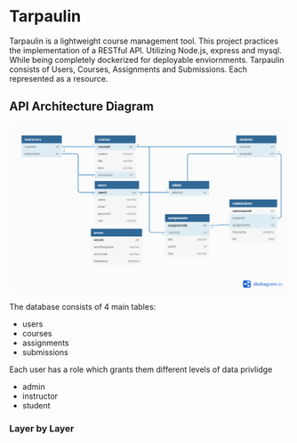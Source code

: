 # Tarpaulin

Tarpaulin is a lightweight course management tool. This project practices the implementation of a RESTful API. Utilizing Node.js, express and mysql. While being completely dockerized for deployable enviornments. Tarpaulin consists of Users, Courses, Assignments and Submissions. Each represented as a resource. 

## API Architecture Diagram

![](projimages/database.png)

The database consists of 4 main tables:
* users
* courses
* assignments
* submissions

Each user has a role which grants them different levels of data privlidge 
* admin
* instructor
* student

### Layer by Layer